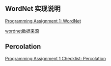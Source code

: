 ## WordNet 实现说明

[Programming Assignment 1: WordNet](http://coursera.cs.princeton.edu/algs4/assignments/wordnet.html)

[wordnet数据来源](https://github.com/nastra/AlgorithmsPartII-Princeton/tree/master/wordnet)

## Percolation

[Programming Assignment 1 Checklist: Percolation](http://coursera.cs.princeton.edu/algs4/checklists/percolation.html)

